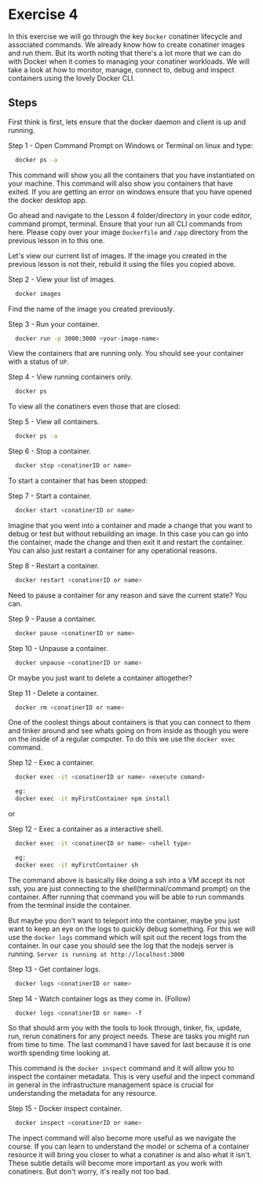 
# Exercise 4

In this exercise we will go through the key ```Docker``` conatiner lifecycle and associated commands. We already know how to create conatiner images and run them. But its worth noting that there's a lot more that we can do with Docker when it comes to managing your conatiner workloads. We will take a look at how to monitor, manage, connect to, debug and inspect containers using the lovely Docker CLI.




## Steps

First think is first, lets ensure that the docker daemon and client is up and running.

Step 1 - Open Command Prompt on Windows or Terminal on linux and type:
```bash
  docker ps -a
```
This command will show you all the containers that you have instantiated on your machine. This command will also show you containers that have exited. If you are getting an error on windows ensure that you have opened the docker desktop app. 

Go ahead and navigate to the Lesson 4 folder/directory in your code editor, command prompt, terminal. Ensure that your run all CLI commands from here. Please copy over your image ```Dockerfile``` and ```/app``` directory from the previous lesson in to this one. 

Let's view our current list of images. If the image you created in the previous lesson is not their, rebuild it using the files you copied above.

Step 2 - View your list of images. 
```bash
  docker images
```

Find the name of the image you created previously.

Step 3 - Run your container.
```bash
  docker run -p 3000:3000 <your-image-name>
```

View the containers that are running only. You should see your container with a status of ```UP```.

Step 4 - View running containers only.
```bash
  docker ps
```

To view all the conatiners even those that are closed:

Step 5 - View all containers.
```bash
  docker ps -a
```

Step 6 - Stop a container.
```bash
  docker stop <conatinerID or name>
```

To start a container that has been stopped:

Step 7 - Start a container.
```bash
  docker start <conatinerID or name>
```

Imagine that you went into a container and made a change that you want to debug or test but without rebuilding an image. In this case you can go into the container, made the change and then exit it and restart the container. You can also just restart a container for any operational reasons.

Step 8 - Restart a container.
```bash
  docker restart <conatinerID or name>
```

Need to pause a container for any reason and save the current state? You can.

Step 9 - Pause a container.
```bash
  docker pause <conatinerID or name>
```

Step 10 - Unpause a container.
```bash
  docker unpause <conatinerID or name>
```

Or maybe you just want to delete a container altogether?

Step 11 - Delete a container.
```bash
  docker rm <conatinerID or name>
```

One of the coolest things about containers is that you can connect to them and tinker around and see whats going on from inside as though you were on the inside of a regular computer. To do this we use the ```docker exec``` command.

Step 12 - Exec a container.
```bash
  docker exec -it <conatinerID or name> <execute comand>

  eg:
  docker exec -it myFirstContainer npm install
```
 
 or

Step 12 - Exec a container as a interactive shell.
```bash
  docker exec -it <conatinerID or name> <shell type>

  eg:
  docker exec -it myFirstContainer sh
```

The command above is basically like doing a ssh into a VM accept its not ssh, you are just connecting to the shell(terminal/command prompt) on the container. After running that command you will be able to run commands from the terminal inside the container.

But maybe you don't want to teleport into the container, maybe you just want to keep an eye on the logs to quickly debug something. For this we will use the ```docker logs``` command which will spit out the recent logs from the container. In our case you should see the log that the nodejs server is running. ```Server is running at http://localhost:3000```

Step 13 - Get container logs.
```bash
  docker logs <conatinerID or name> 
```

Step 14 - Watch container logs as they come in. (Follow)
```bash
  docker logs <conatinerID or name> -f 
```

So that should arm you with the tools to look through, tinker, fix, update, run, rerun conatiners for any project needs. These are tasks you might run from time to time. The last command I have saved for last because it is one worth spending time looking at.

This command is the ```docker inspect``` command and it will allow you to inspect the container metadata. This is very useful and the inpect command in general in the infrastructure management space is crucial for understanding the metadata for any resource.

Step 15 - Docker inspect container.
```bash
  docker inspect <conatinerID or name> 
```

The inpect command will also become more useful as we navigate the course. If you can learn to understand the model or schema of a container resource it will bring you closer to what a conatiner is and also what it isn't. These subtle details will become more important as you work with conatiners. But don't worry, it's really not too bad.